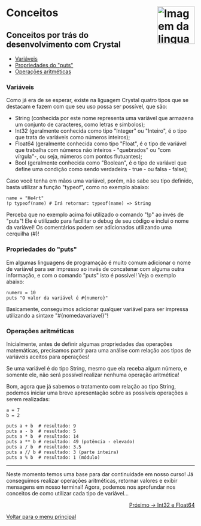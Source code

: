 # Conceitos <img align="right" src="https://cdn.jsdelivr.net/gh/devicons/devicon/icons/crystal/crystal-original.svg" alt="Imagem da linguagem" width="100">

## Conceitos por trás do desenvolvimento com Crystal
- [Variáveis](https://github.com/lanjoni/crystal4noobs/blob/main/content/conceitos/README.md#variaveis)
- [Propriedades do "puts"](https://github.com/lanjoni/crystal4noobs/blob/main/content/conceitos/README.md#propriedades-do-puts)
- [Operações aritméticas](https://github.com/lanjoni/crystal4noobs/blob/main/content/conceitos/README.md#operacoes-aritmeticas)

### Variáveis
Como já era de se esperar, existe na liguagem Crystal quatro tipos que se destacam e fazem com que seu uso possa ser possível, que são:
- String (conhecida por este nome representa uma variável que armazena um conjunto de caracteres, como letras e símbolos);
- Int32 (geralmente conhecida como tipo "Integer" ou "Inteiro", é o tipo que trata de variáveis como números inteiros);
- Float64 (geralmente conhecida como tipo "Float", é o tipo de variável que trabalha com números não inteiros - "quebrados" ou "com vírgula"-, ou seja, números com pontos flutuantes);
- Bool (geralmente conhecida como "Boolean", é o tipo de variável que define uma condição como sendo verdadeira - true - ou falsa - false);

Caso você tenha em mãos uma variável, porém, não sabe seu tipo definido, basta utilizar a função "typeof", como no exemplo abaixo:
```cr
name = "He4rt"
!p typeof(name) # Irá retornar: typeof(name) => String
```

Perceba que no exemplo acima foi utilizado o comando "!p" ao invés de "puts"! Ele é utilizado para facilitar o debug de seu código e inclui o nome da variável! Os comentários podem ser adicionados utilizando uma cerquilha (#)!

### Propriedades do "puts"

Em algumas linguagens de programação é muito comum adicionar o nome de variável para ser impresso ao invés de concatenar com alguma outra informação, e com o comando "puts" isto é possível! Veja o exemplo abaixo:
```cr
numero = 10
puts "O valor da variável é #{numero}"
```

Basicamente, conseguimos adicionar qualquer variável para ser impressa utilizando a sintaxe "#{nomedavariavel}"!

### Operações aritméticas

Inicialmente, antes de definir algumas propriedades das operações matemáticas, precisamos partir para uma análise com relação aos tipos de variáveis aceitos para operações! 

Se uma variável é do tipo String, mesmo que ela receba algum número, e somente ele, não será possível realizar nenhuma operação aritmética!

Bom, agora que já sabemos o tratamento com relação ao tipo String, podemos iniciar uma breve apresentação sobre as possíveis operações a serem realizadas:
```cr
a = 7
b = 2

puts a + b  # resultado: 9
puts a - b  # resultado: 5
puts a * b  # resultado: 14
puts a ** b # resultado: 49 (potência - elevado)
puts a / b  # resultado: 3.5
puts a // b # resultado: 3 (parte inteira)
puts a % b  # resultado: 1 (módulo)

```

---

Neste momento temos uma base para dar continuidade em nosso curso! Já conseguimos realizar operações aritméticas, retornar valores e exibir mensagens em nosso terminal! Agora, podemos nos aprofundar nos conceitos de como utilizar cada tipo de variável...

<p align="right">
  <a href="https://github.com/lanjoni/crystal4noobs/blob/main/content/conceitos/int32-float64.md">Próximo -> Int32 e Float64</a>
</p>

<p align="left">
  <a href="https://github.com/lanjoni/crystal4noobs#roadmap">Voltar para o menu principal</a>
</p>
